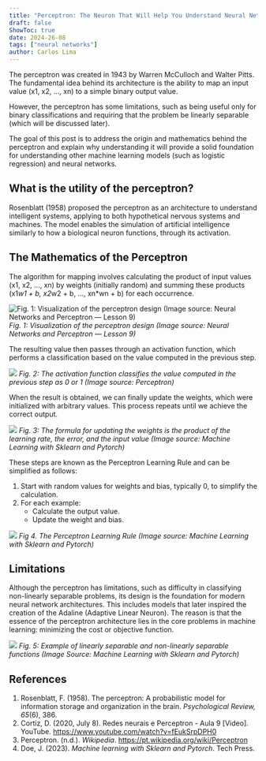 ```yaml
---
title: "Perceptron: The Neuron That Will Help You Understand Neural Networks"
draft: false
ShowToc: true
date: 2024-26-08
tags: ["neural networks"]
author: Carlos Lima
---
```



The perceptron was created in 1943 by Warren McCulloch and Walter Pitts. The fundamental idea behind its architecture is the ability to map an input value (x1, x2, ..., xn) to a simple binary output value.

However, the perceptron has some limitations, such as being useful only for binary classifications and requiring that the problem be linearly separable (which will be discussed later).

The goal of this post is to address the origin and mathematics behind the perceptron and explain why understanding it will provide a solid foundation for understanding other machine learning models (such as logistic regression) and neural networks.

## What is the utility of the perceptron?

Rosenblatt (1958) proposed the perceptron as an architecture to understand intelligent systems, applying to both hypothetical nervous systems and machines. The model enables the simulation of artificial intelligence similarly to how a biological neuron functions, through its activation.

## The Mathematics of the Perceptron

The algorithm for mapping involves calculating the product of input values (x1, x2, ..., xn) by weights (initially random) and summing these products (x1*w1 + b, x2*w2 + b, ..., xn*wn + b) for each occurrence.

![Fig. 1: Visualization of the perceptron design (Image source: Neural Networks and Perceptron — Lesson 9)](https://www.googleapis.com/download/storage/v1/b/kaggle-forum-message-attachments/o/inbox%2F11611801%2Fff9fb2148076f7a13adbac0fa7a3c18c%2F1.png?generation=1721706259635777&alt=media)
*Fig. 1: Visualization of the perceptron design (Image source: Neural Networks and Perceptron — Lesson 9)*

The resulting value then passes through an activation function, which performs a classification based on the value computed in the previous step.

![](https://www.googleapis.com/download/storage/v1/b/kaggle-forum-message-attachments/o/inbox%2F11611801%2Fcce0491c398eaa1beca519adcb52c419%2F2.png?generation=1721706308814624&alt=media)
*Fig. 2: The activation function classifies the value computed in the previous step as 0 or 1 (Image source: Perceptron)*

When the result is obtained, we can finally update the weights, which were initialized with arbitrary values. This process repeats until we achieve the correct output.

![](https://www.googleapis.com/download/storage/v1/b/kaggle-forum-message-attachments/o/inbox%2F11611801%2Fdbb924cc7315d9effefab02c6ff85c97%2F3.png?generation=1721706343082261&alt=media)
*Fig. 3: The formula for updating the weights is the product of the learning rate, the error, and the input value (Image source: Machine Learning with Sklearn and Pytorch)*

These steps are known as the Perceptron Learning Rule and can be simplified as follows:
1. Start with random values for weights and bias, typically 0, to simplify the calculation.
2. For each example:
   - Calculate the output value.
   - Update the weight and bias.

![](https://www.googleapis.com/download/storage/v1/b/kaggle-forum-message-attachments/o/inbox%2F11611801%2Fb85db5dba48f679c95713dc18050fc1c%2F4.png?generation=1721706378833540&alt=media)
*Fig 4. The Perceptron Learning Rule (Image source:  Machine Learning with Sklearn and Pytorch)*

## Limitations

Although the perceptron has limitations, such as difficulty in classifying non-linearly separable problems, its design is the foundation for modern neural network architectures. This includes models that later inspired the creation of the Adaline (Adaptive Linear Neuron). The reason is that the essence of the perceptron architecture lies in the core problems in machine learning: minimizing the cost or objective function.

![](https://www.googleapis.com/download/storage/v1/b/kaggle-forum-message-attachments/o/inbox%2F11611801%2F48a50487a376a3003a8e3dd8d77ce5b6%2F5.png?generation=1721706422482076&alt=media)
*Fig. 5: Example of linearly separable and non-linearly separable functions (Image Source: Machine Learning with Sklearn and Pytorch)*

## References

1. Rosenblatt, F. (1958). The perceptron: A probabilistic model for information storage and organization in the brain. *Psychological Review, 65*(6), 386.
2. Cortiz, D. (2020, July 8). Redes neurais e Perceptron - Aula 9 [Video]. YouTube. https://www.youtube.com/watch?v=fEukSrpDPH0
3. Perceptron. (n.d.). *Wikipedia*. https://pt.wikipedia.org/wiki/Perceptron
4. Doe, J. (2023). *Machine learning with Sklearn and Pytorch*. Tech Press.
